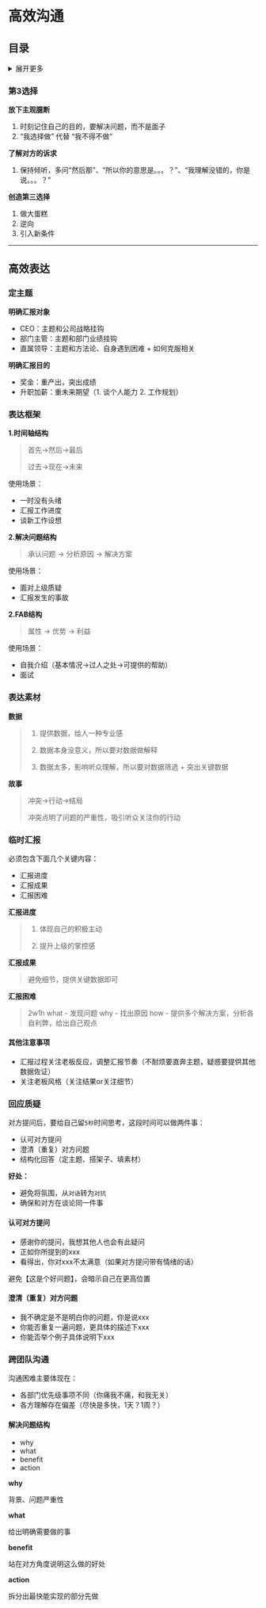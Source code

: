 # 高效沟通

## 目录
<details>
<summary>展开更多</summary>

* [`《高效表达》`](#高效表达)
* [`--定主题`](#定主题)
* [`--表达框架`](#表达框架)
* [`--表达素材`](#表达素材)
* [`--临时汇报`](#临时汇报)
* [`--回应质疑`](#回应质疑)
* [`--跨团队沟通`](#跨团队沟通)

</details>

### 第3选择

**放下主观臆断**

1. 时刻记住自己的目的，要解决问题，而不是面子
2. “我选择做” 代替 “我不得不做”

**了解对方的诉求**

1. 保持倾听，多问“然后那”、“所以你的意思是。。。？”、“我理解没错的，你是说。。。？”

**创造第三选择**

1. 做大蛋糕
2. 逆向
3. 引入新条件

---

## 高效表达

### 定主题

**明确汇报对象**

- CEO：主题和公司战略挂钩
- 部门主管：主题和部门业绩挂钩
- 直属领导：主题和方法论、自身遇到困难 + 如何克服相关

**明确汇报目的**

- 奖金：重产出，突出成绩
- 升职加薪：重未来期望（1. 谈个人能力 2. 工作规划）

### 表达框架

**1.时间轴结构**

>
> 首先->然后->最后
>
> 过去->现在->未来
>

使用场景：
- 一时没有头绪
- 汇报工作进度
- 谈新工作设想

**2.解决问题结构**

>
> 承认问题 -> 分析原因 -> 解决方案
>

使用场景：
- 面对上级质疑
- 汇报发生的事故

**2.FAB结构**

>
> 属性 -> 优势 -> 利益
>

使用场景：
- 自我介绍（基本情况->过人之处->可提供的帮助）
- 面试

### 表达素材

**数据**

>
> 1. 提供数据，给人一种专业感
>
> 2. 数据本身没意义，所以要对数据做解释
>
> 3. 数据太多，影响听众理解，所以要对数据筛选 + 突出关键数据
>

**故事**

>
> 冲突->行动->结局
>
> 冲突点明了问题的严重性，吸引听众关注你的行动
>

### 临时汇报

必须包含下面几个关键内容：

- 汇报进度
- 汇报成果
- 汇报困难

**汇报进度**

> 1. 体现自己的积极主动
>
> 2. 提升上级的掌控感
>

**汇报成果**

> 避免细节，提供关键数据即可

**汇报困难**

> 2w1h
what - 发现问题
why - 找出原因
how - 提供多个解决方案，分析各自利弊，给出自己观点

#### 其他注意事项
- 汇报过程关注老板反应，调整汇报节奏（不耐烦要直奔主题，疑惑要提供其他数据佐证）
- 关注老板风格（关注结果or关注细节）

### 回应质疑
对方提问后，要给自己留`5秒`时间思考，这段时间可以做两件事：

- 认可对方提问
- 澄清（重复）对方问题
- 结构化回答（定主题、搭架子、填素材）

**好处：**

- 避免将氛围，从`对话`转为`对抗`
- 确保和对方在谈论同一件事

#### 认可对方提问
- 感谢你的提问，我想其他人也会有此疑问
- 正如你所提到的xxx
- 看得出，你对xxx不太满意（如果对方提问带有情绪的话）

避免【这是个好问题】，会暗示自己在更高位置

#### 澄清（重复）对方问题
- 我不确定是不是明白你的问题，你是说xxx
- 你能否重复一遍问题，更具体的描述下xxx
- 你能否举个例子具体说明下xxx

### 跨团队沟通

沟通困难主要体现在：
- 各部门优先级事项不同（你痛我不痛，和我无关）
- 各方理解存在偏差（尽快是多快，1天？1周？）

#### 解决问题结构
- why
- what
- benefit
- action

**why**

背景、问题严重性

**what**

给出明确需要做的事

**benefit**

站在对方角度说明这么做的好处

**action**

拆分出最快能实现的部分先做


